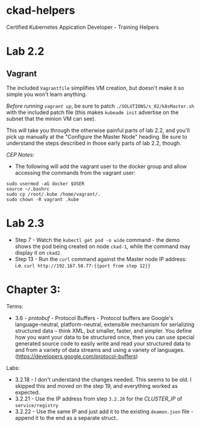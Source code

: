 # ckad-helpers
Certified Kubernetes Appication Developer - Training Helpers

# Lab 2.2

## Vagrant

The included `Vagrantfile` simplifies VM creation, but doesn't make it so simple you won't learn anything.

*Before running `vagrant up`*, be sure to patch `./SOLUTIONS/s_02/k8sMaster.sh` with the included patch file (this makes `kubeadm init` advertise on the subnet that the minion VM can see).

This will take you through the otherwise painful parts of lab 2.2, and you'll pick up manually at the "Configure the Master Node" heading. Be sure to understand the steps described in those early parts of lab 2.2, though.

*CEP Notes:*
  * The following will add the vagrant user to the docker group and allow accessing the commands from the vagrant user:
```
sudo usermod -aG docker $USER
source ~/.bashrc
sudo cp /root/.kube /home/vagrant/.
sudo chown -R vagrant .kube  
```
  
# Lab 2.3

  * Step 7 - Watch the `kubectl get pod -o wide` command - the demo shows the pod being created on node `ckad-1`, while the command may display it on `ckad2`.
  * Step 13 - Run the `curl` command against the Master node IP address: i.e. `curl http://192.167.50.77:{{port from step 12}}`

# Chapter 3:
 Terms:
 * 3.6 - _protobuf_ - Protocol Buffers - Protocol buffers are Google's language-neutral, platform-neutral, extensible mechanism for serializing structured data – think XML, but smaller, faster, and simpler. You define how you want your data to be structured once, then you can use special generated source code to easily write and read your structured data to and from a variety of data streams and using a variety of languages.  (https://developers.google.com/protocol-buffers)
 
 Labs:
 * 3.2.18 - I don't understand the changes needed.  This seems to be old.  I skipped this and moved on the step 19, and everything worked as expected.
 * 3.2.21 - Use the IP address from step `3.2.20` for the *CLUSTER_IP* of `service/registry`
 * 3.2.22 - Use the same IP and just add it to the existing `deamon.json` file - append it to the end as a separate struct.. 
       
